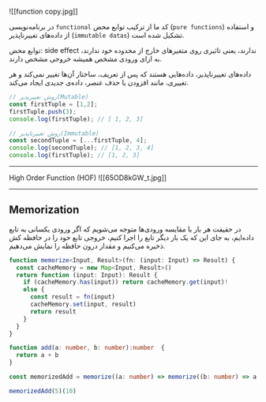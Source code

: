 ![[function copy.jpg]]

در برنامه‌نویسی `functional` کد ما از ترکیب توابع محض (`pure functions`) و استفاده از داده‌های تغییرناپذیر (`immutable datas`) تشکیل شده است.

توابع محض: side effect ندارند، یعنی تاثیری روی متغیرهای خارج از محدوده خود ندارند، به ازای ورودی مشخص همیشه خروجی مشخص دارند.

داده‌های تغییرناپذیر، داده‌هایی هستند که پس از تعریف، ساختار آن‌ها تغییر نمی‌کند و هر تغییری، مانند افزودن یا حذف عنصر، داده‌ی جدیدی ایجاد می‌کند.
```ts
// روش تغییرپذیر(Mutable)
const firstTuple = [1,2];
firstTuple.push(3);
console.log(firstTuple); // [ 1, 2, 3]

// روش تغییرناپذیر(Immutable)
const secondTuple = [...firstTuple, 4];
console.log(secondTuple); // [1, 2, 3, 4]
console.log(firstTuple); // [1, 2, 3] 
```

-----------------

High Order Function (HOF)
![[65OD8kGW_t.jpg]]

----------------

## Memorization

در حقیقت هر بار با مقایسه ورودی‌ها متوجه می‌شویم که اگر ورودی یکسانی به تابع داده‌ایم، به جای این که یک‌ بار دیگر تابع را اجرا کنیم، خروجی تابع خود را در حافظه کش ذخیره می‌کنیم و مقدار درون حافظه را نمایش می‌دهیم.

```ts
function memorize<Input, Result>(fn: (input: Input) => Result) {
  const cacheMemory = new Map<Input, Result>()
  return function (input: Input): Result {
    if (cacheMemory.has(input)) return cacheMemory.get(input)!
    else {
      const result = fn(input)
      cacheMemory.set(input, result)
      return result
    }
  }
}

function add(a: number, b: number):number  {
  return a + b
}

const memorizedAdd = memorize((a: number) => memorize((b: number) => a + b))

memorizedAdd(5)(10)
```



